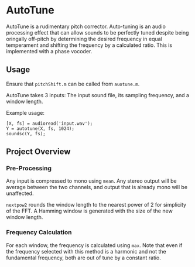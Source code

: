 # AutoTune

AutoTune is a rudimentary pitch corrector. Auto-tuning is an audio processing effect that can allow sounds to be perfectly tuned despite being oringally off-pitch by determining the desired frequency in equal temperament and shifting the frequency by a calculated ratio. This is implemented with a phase vocoder.

## Usage

Ensure that `pitchShift.m` can be called from `auotune.m`.

AutoTune takes 3 inputs: The input sound file, its sampling frequency, and a window length.

Example usage:

```
[X, fs] = audioread('input.wav');
Y = autotune(X, fs, 1024);
soundsc(Y, fs);
```

## Project Overview

### Pre-Processing

Any input is compressed to mono using `mean`. Any stereo output will be average between the two channels, and output that is already mono will be unaffected. 

`nextpow2` rounds the window length to the nearest power of 2 for simplicity of the FFT. A Hamming window is generated with the size of the new window length.

### Frequency Calculation

For each window, the frequency is calculated using `max`. Note that even if the frequency selected with this method is a harmonic and not the fundamental frequency, both are out of tune by a constant ratio.






